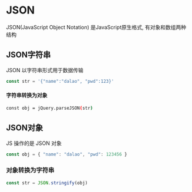 <!--
 * @Description: 
 * @Version: 1.0
 * @Author: DaLao
 * @Email: dalao@xxx.com
 * @Date: 2021-01-16 17:59:35
 * @LastEditors: Li Yuanhao
 * @LastEditTime: 2023-04-05 02:04:23
-->

# JSON

JSON(JavaScript Object Notation) 是JavaScript原生格式, 有对象和数组两种结构


## JSON字符串

JSON 以字符串形式用于数据传输

```js
const str = '{"name":"dalao", "pwd":123}'
```

#### 字符串转换为对象

```sh
const obj = jQuery.parseJSON(str)
```


## JSON对象

JS 操作的是 JSON 对象

```js
const obj = { "name": "dalao", "pwd": 123456 }
```

### 对象转换为字符串

```js
const str = JSON.stringify(obj)
```


